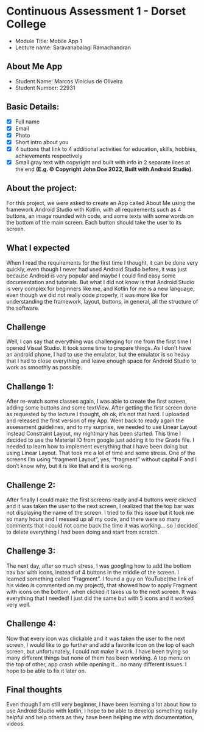 # Continuous Assessment 1 - Dorset College
- Module Title: Mobile App 1
- Lecture name: Saravanabalagi Ramachandran

## About Me App
- Student Name: Marcos Vinicius de Oliveira
- Student Number: 22931

## Basic Details:
- [x] Full name
- [x] Email
- [x] Photo
- [x] Short intro about you
- [x] 4 buttons that link to 4 additional activities for education, skills, hobbies, achievements respectively
- [x] Small gray text with copyright and built with info in 2 separate lines at the end **(E.g. © Copyright John Doe 2022, Built with Android Studio)**.

## About the project:
For this project, we were asked to create an App called About Me using the framework Android Studio with Kotlin, with all requirements such as 4 buttons, an image rounded with code, and some texts with some words on the bottom of the main screen. Each button should take the user to its screen.

## What I expected
When I read the requirements for the first time I thought, it can be done very quickly, even though I never had used Android Studio before, it was just because Android is very popular and maybe I could find easy some documentation and tutorials. But what I did not know is that Android Studio is very complex for beginners like me, and Kotlin for me is a new language, even though we did not really code properly, it was more like for understanding the framework, layout, buttons, in general, all the structure of the software.

## Challenge
Well, I can say that everything was challenging for me from the first time I opened Visual Studio. It took some time to prepare things.
As I don't have an android phone, I had to use the emulator, but the emulator is so heavy that I had to close everything and leave enough space for Android Studio to work as smoothly as possible.

## Challenge 1:
After re-watch some classes again, I was able to create the first screen, adding some buttons and some textView. After getting the first screen done as requested by the lecture I thought, oh ok, it’s not that hard. I uploaded and released the first version of my App. Went back to ready again the assessment guidelines, and to my surprise, we needed to use Linear Layout instead Constraint Layout, my nightmary has been started.
This time I decided to use the Material IO from google just adding it to the Grade file.
I needed to learn how to implement everything that I have been doing but using Linear Layout. That took me a lot of time and some stress. One of the screens I’m using “fragment Layout”, yes, “fragment” without capital F and I don’t know why, but it is like that and it is working.

## Challenge 2:
After finally I could make the first screens ready and 4 buttons were clicked and it was taken the user to the next screen, I realized that the top bar was not displaying the name of the screen. I tried to fix this issue but it took me so many hours and I messed up all my code, and there were so many comments that I could not come back the time it was working… so I decided to delete everything I had been doing and start from scratch.

## Challenge 3:
The next day, after so much stress, I was googling how to add the bottom nav bar with icons, instead of 4 buttons in the middle of the screen. I learned something called “Fragment”. I found a guy on YouTube(the link of his video is commented on my project), that showed how to apply Fragment with icons on the bottom, when clicked it takes us to the next screen. It was everything that I needed! I just did the same but with 5 icons and it worked very well.

## Challenge 4:
Now that every icon was clickable and it was taken the user to the next screen, I would like to go further and add a favorite icon on the top of each screen, but unfortunately, I could not make it work. I have been trying so many different things but none of them has been working. A top menu on the top of other, app crash while opening it… no many different issues. I hope to be able to fix it later on.

## Final thoughts
Even though I am still very beginner, I have been learning a lot about how to use Android Studio with kotlin, I hope to be able to develop something really helpful and help others as they have been helping me with documentation, videos.